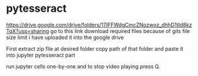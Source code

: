 # pytesseract

https://drive.google.com/drive/folders/17IFFWdgCmcZNozwoz_dhhD1tId8kzTqX?usp=sharing
go to this link download required files because of gits file size limit i have uploaded it into the google drive

First extract zip file at desired folder
copy path of that folder and paste it into jupyter pytesseract part 

run jupyter cells one-by-one and to stop video playing press Q.
